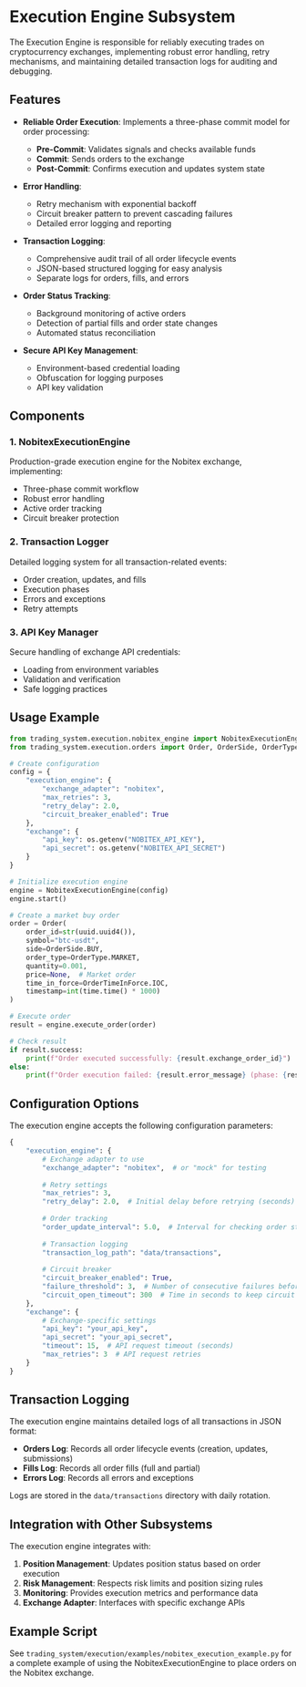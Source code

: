 # Execution Engine Subsystem

The Execution Engine is responsible for reliably executing trades on cryptocurrency exchanges, implementing robust error handling, retry mechanisms, and maintaining detailed transaction logs for auditing and debugging.

## Features

- **Reliable Order Execution**: Implements a three-phase commit model for order processing:
  - **Pre-Commit**: Validates signals and checks available funds
  - **Commit**: Sends orders to the exchange
  - **Post-Commit**: Confirms execution and updates system state

- **Error Handling**:
  - Retry mechanism with exponential backoff
  - Circuit breaker pattern to prevent cascading failures
  - Detailed error logging and reporting

- **Transaction Logging**:
  - Comprehensive audit trail of all order lifecycle events
  - JSON-based structured logging for easy analysis
  - Separate logs for orders, fills, and errors

- **Order Status Tracking**:
  - Background monitoring of active orders
  - Detection of partial fills and order state changes
  - Automated status reconciliation

- **Secure API Key Management**:
  - Environment-based credential loading
  - Obfuscation for logging purposes
  - API key validation

## Components

### 1. NobitexExecutionEngine

Production-grade execution engine for the Nobitex exchange, implementing:
- Three-phase commit workflow
- Robust error handling
- Active order tracking
- Circuit breaker protection

### 2. Transaction Logger

Detailed logging system for all transaction-related events:
- Order creation, updates, and fills
- Execution phases
- Errors and exceptions
- Retry attempts

### 3. API Key Manager

Secure handling of exchange API credentials:
- Loading from environment variables
- Validation and verification
- Safe logging practices

## Usage Example

```python
from trading_system.execution.nobitex_engine import NobitexExecutionEngine
from trading_system.execution.orders import Order, OrderSide, OrderType, OrderTimeInForce

# Create configuration
config = {
    "execution_engine": {
        "exchange_adapter": "nobitex",
        "max_retries": 3,
        "retry_delay": 2.0,
        "circuit_breaker_enabled": True
    },
    "exchange": {
        "api_key": os.getenv("NOBITEX_API_KEY"),
        "api_secret": os.getenv("NOBITEX_API_SECRET")
    }
}

# Initialize execution engine
engine = NobitexExecutionEngine(config)
engine.start()

# Create a market buy order
order = Order(
    order_id=str(uuid.uuid4()),
    symbol="btc-usdt",
    side=OrderSide.BUY,
    order_type=OrderType.MARKET,
    quantity=0.001,
    price=None,  # Market order
    time_in_force=OrderTimeInForce.IOC,
    timestamp=int(time.time() * 1000)
)

# Execute order
result = engine.execute_order(order)

# Check result
if result.success:
    print(f"Order executed successfully: {result.exchange_order_id}")
else:
    print(f"Order execution failed: {result.error_message} (phase: {result.phase.value})")
```

## Configuration Options

The execution engine accepts the following configuration parameters:

```python
{
    "execution_engine": {
        # Exchange adapter to use
        "exchange_adapter": "nobitex",  # or "mock" for testing
        
        # Retry settings
        "max_retries": 3,
        "retry_delay": 2.0,  # Initial delay before retrying (seconds)
        
        # Order tracking
        "order_update_interval": 5.0,  # Interval for checking order status (seconds)
        
        # Transaction logging
        "transaction_log_path": "data/transactions",
        
        # Circuit breaker
        "circuit_breaker_enabled": True,
        "failure_threshold": 3,  # Number of consecutive failures before opening
        "circuit_open_timeout": 300  # Time in seconds to keep circuit open
    },
    "exchange": {
        # Exchange-specific settings
        "api_key": "your_api_key",
        "api_secret": "your_api_secret",
        "timeout": 15,  # API request timeout (seconds)
        "max_retries": 3  # API request retries
    }
}
```

## Transaction Logging

The execution engine maintains detailed logs of all transactions in JSON format:

- **Orders Log**: Records all order lifecycle events (creation, updates, submissions)
- **Fills Log**: Records all order fills (full and partial)
- **Errors Log**: Records all errors and exceptions

Logs are stored in the `data/transactions` directory with daily rotation.

## Integration with Other Subsystems

The execution engine integrates with:

1. **Position Management**: Updates position status based on order execution
2. **Risk Management**: Respects risk limits and position sizing rules
3. **Monitoring**: Provides execution metrics and performance data
4. **Exchange Adapter**: Interfaces with specific exchange APIs

## Example Script

See `trading_system/execution/examples/nobitex_execution_example.py` for a complete
example of using the NobitexExecutionEngine to place orders on the Nobitex exchange. 